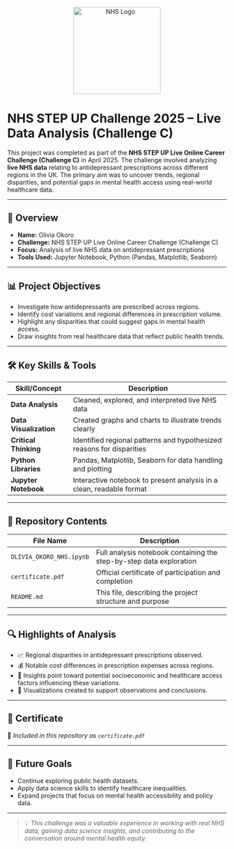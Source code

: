 <p align="center">
  <img src="https://upload.wikimedia.org/wikipedia/commons/1/15/NHS-Logo.svg" alt="NHS Logo" width="200"/>
</p>

# NHS STEP UP Challenge 2025 – Live Data Analysis (Challenge C)

This project was completed as part of the **NHS STEP UP Live Online Career Challenge (Challenge C)** in April 2025. The challenge involved analyzing **live NHS data** relating to antidepressant prescriptions across different regions in the UK. The primary aim was to uncover trends, regional disparities, and potential gaps in mental health access using real-world healthcare data.

---

## 🧠 Overview

- **Name:** Olivia Okoro  
- **Challenge:** NHS STEP UP Live Online Career Challenge (Challenge C)  
- **Focus:** Analysis of live NHS data on antidepressant prescriptions  
- **Tools Used:** Jupyter Notebook, Python (Pandas, Matplotlib, Seaborn)

---

## 📊 Project Objectives

- Investigate how antidepressants are prescribed across regions.
- Identify cost variations and regional differences in prescription volume.
- Highlight any disparities that could suggest gaps in mental health access.
- Draw insights from real healthcare data that reflect public health trends.

---

## 🛠️ Key Skills & Tools

| Skill/Concept           | Description |
|------------------------|-------------|
| **Data Analysis**      | Cleaned, explored, and interpreted live NHS data |
| **Data Visualization** | Created graphs and charts to illustrate trends clearly |
| **Critical Thinking**  | Identified regional patterns and hypothesized reasons for disparities |
| **Python Libraries**   | Pandas, Matplotlib, Seaborn for data handling and plotting |
| **Jupyter Notebook**   | Interactive notebook to present analysis in a clean, readable format |

---

## 📂 Repository Contents

| File Name | Description |
|-----------|-------------|
| `OLIVIA_OKORO_NHS.ipynb` | Full analysis notebook containing the step-by-step data exploration |
| `certificate.pdf`        | Official certificate of participation and completion |
| `README.md`              | This file, describing the project structure and purpose |

---

## 🔍 Highlights of Analysis

- 📈 Regional disparities in antidepressant prescriptions observed.
- 💰 Notable cost differences in prescription expenses across regions.
- 🧩 Insights point toward potential socioeconomic and healthcare access factors influencing these variations.
- 📌 Visualizations created to support observations and conclusions.

---

## 🏅 Certificate

📎 *Included in this repository as `certificate.pdf`*

---

## 🚀 Future Goals

- Continue exploring public health datasets.
- Apply data science skills to identify healthcare inequalities.
- Expand projects that focus on mental health accessibility and policy data.


---

> 💡 *This challenge was a valuable experience in working with real NHS data, gaining data science insights, and contributing to the conversation around mental health equity.*



